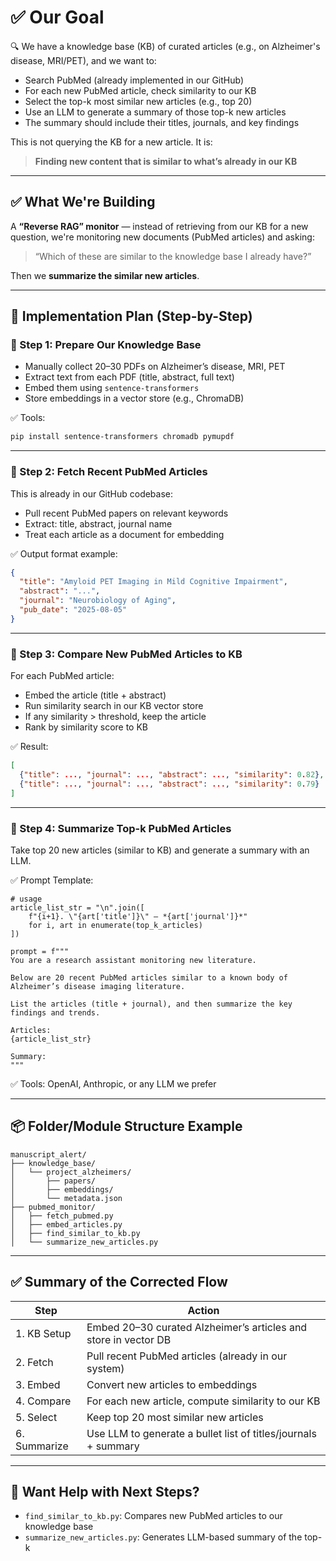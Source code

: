 
# ✅ Our Goal

🔍 We have a knowledge base (KB) of curated articles (e.g., on Alzheimer's disease, MRI/PET), and we want to:

- Search PubMed (already implemented in our GitHub)
- For each new PubMed article, check similarity to our KB
- Select the top-k most similar new articles (e.g., top 20)
- Use an LLM to generate a summary of those top-k new articles
- The summary should include their titles, journals, and key findings

This is not querying the KB for a new article. It is:

> **Finding new content that is similar to what’s already in our KB**

---

## ✅ What We're Building

A **“Reverse RAG” monitor** — instead of retrieving from our KB for a new question, we're monitoring new documents (PubMed articles) and asking:

> “Which of these are similar to the knowledge base I already have?”

Then we **summarize the similar new articles**.

---

## 🧭 Implementation Plan (Step-by-Step)

### 🔹 Step 1: Prepare Our Knowledge Base

- Manually collect 20–30 PDFs on Alzheimer’s disease, MRI, PET
- Extract text from each PDF (title, abstract, full text)
- Embed them using `sentence-transformers`
- Store embeddings in a vector store (e.g., ChromaDB)

✅ Tools:
```bash
pip install sentence-transformers chromadb pymupdf
```

---

### 🔹 Step 2: Fetch Recent PubMed Articles

This is already in our GitHub codebase:

- Pull recent PubMed papers on relevant keywords
- Extract: title, abstract, journal name
- Treat each article as a document for embedding

✅ Output format example:
```json
{
  "title": "Amyloid PET Imaging in Mild Cognitive Impairment",
  "abstract": "...",
  "journal": "Neurobiology of Aging",
  "pub_date": "2025-08-05"
}
```

---

### 🔹 Step 3: Compare New PubMed Articles to KB

For each PubMed article:

- Embed the article (title + abstract)
- Run similarity search in our KB vector store
- If any similarity > threshold, keep the article
- Rank by similarity score to KB

✅ Result:
```json
[
  {"title": ..., "journal": ..., "abstract": ..., "similarity": 0.82},
  {"title": ..., "journal": ..., "abstract": ..., "similarity": 0.79}
]
```

---

### 🔹 Step 4: Summarize Top-k PubMed Articles

Take top 20 new articles (similar to KB) and generate a summary with an LLM.

✅ Prompt Template:
```text
# usage
article_list_str = "\n".join([
    f"{i+1}. \"{art['title']}\" — *{art['journal']}*"
    for i, art in enumerate(top_k_articles)
])

prompt = f"""
You are a research assistant monitoring new literature.

Below are 20 recent PubMed articles similar to a known body of Alzheimer’s disease imaging literature.

List the articles (title + journal), and then summarize the key findings and trends.

Articles:
{article_list_str}

Summary:
"""
```

✅ Tools: OpenAI, Anthropic, or any LLM we prefer

---

## 📦 Folder/Module Structure Example

```
manuscript_alert/
├── knowledge_base/
│   └── project_alzheimers/
│       ├── papers/
│       ├── embeddings/
│       └── metadata.json
├── pubmed_monitor/
│   ├── fetch_pubmed.py
│   ├── embed_articles.py
│   ├── find_similar_to_kb.py
│   └── summarize_new_articles.py
```

---

## ✅ Summary of the Corrected Flow

| Step     | Action                                                              |
|----------|----------------------------------------------------------------------|
| 1. KB Setup | Embed 20–30 curated Alzheimer’s articles and store in vector DB  |
| 2. Fetch    | Pull recent PubMed articles (already in our system)             |
| 3. Embed    | Convert new articles to embeddings                                |
| 4. Compare  | For each new article, compute similarity to our KB               |
| 5. Select   | Keep top 20 most similar new articles                             |
| 6. Summarize| Use LLM to generate a bullet list of titles/journals + summary    |

---

## 🚀 Want Help with Next Steps?

- `find_similar_to_kb.py`: Compares new PubMed articles to our knowledge base
- `summarize_new_articles.py`: Generates LLM-based summary of the top-k
